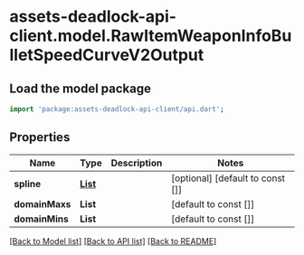 # assets-deadlock-api-client.model.RawItemWeaponInfoBulletSpeedCurveV2Output

## Load the model package
```dart
import 'package:assets-deadlock-api-client/api.dart';
```

## Properties
Name | Type | Description | Notes
------------ | ------------- | ------------- | -------------
**spline** | [**List<RawItemWeaponInfoBulletSpeedCurveSplineV2Output>**](RawItemWeaponInfoBulletSpeedCurveSplineV2Output.md) |  | [optional] [default to const []]
**domainMaxs** | **List<num>** |  | [default to const []]
**domainMins** | **List<num>** |  | [default to const []]

[[Back to Model list]](../README.md#documentation-for-models) [[Back to API list]](../README.md#documentation-for-api-endpoints) [[Back to README]](../README.md)


